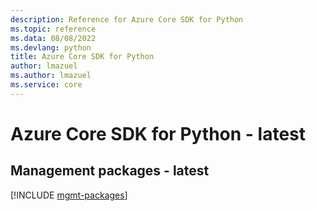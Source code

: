 ```yaml
---
description: Reference for Azure Core SDK for Python
ms.topic: reference
ms.data: 08/08/2022
ms.devlang: python
title: Azure Core SDK for Python
author: lmazuel
ms.author: lmazuel
ms.service: core
---
```

# Azure Core SDK for Python - latest

## Management packages - latest
[!INCLUDE [mgmt-packages](core-mgmt-index.md)]